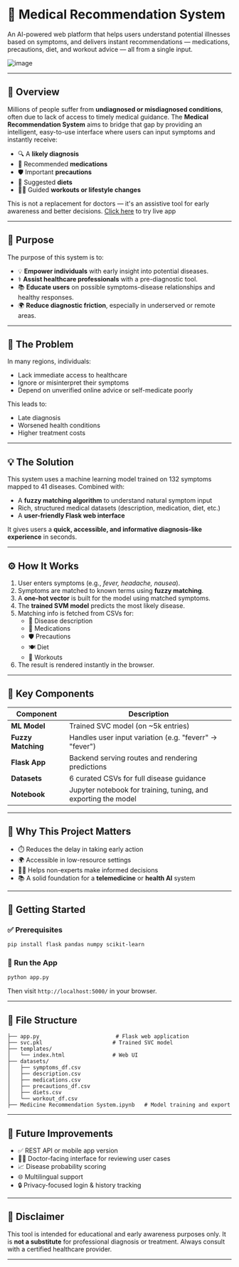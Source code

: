 # 🧠 Medical Recommendation System

An AI-powered web platform that helps users understand potential illnesses based on symptoms, and delivers instant recommendations — medications, precautions, diet, and workout advice — all from a single input.

![image](https://github.com/user-attachments/assets/28688dde-c4af-4be7-8d38-f864096daa48)


---

## 📌 Overview

Millions of people suffer from **undiagnosed or misdiagnosed conditions**, often due to lack of access to timely medical guidance. The **Medical Recommendation System** aims to bridge that gap by providing an intelligent, easy-to-use interface where users can input symptoms and instantly receive:

- 🔍 A **likely diagnosis**
- 💊 Recommended **medications**
- 🛡️ Important **precautions**
- 🍲 Suggested **diets**
- 🏃‍♂️ Guided **workouts or lifestyle changes**

This is not a replacement for doctors — it's an assistive tool for early awareness and better decisions. [Click here](http://medrecommnsystem-env.eba-deq5y2eb.us-east-1.elasticbeanstalk.com/predict) to try live app


---

## 🎯 Purpose

The purpose of this system is to:
- 💡 **Empower individuals** with early insight into potential diseases.
- ⚕️ **Assist healthcare professionals** with a pre-diagnostic tool.
- 📚 **Educate users** on possible symptoms-disease relationships and healthy responses.
- 🌍 **Reduce diagnostic friction**, especially in underserved or remote areas.

---

## 🚨 The Problem

In many regions, individuals:
- Lack immediate access to healthcare
- Ignore or misinterpret their symptoms
- Depend on unverified online advice or self-medicate poorly

This leads to:
- Late diagnosis
- Worsened health conditions
- Higher treatment costs

---

## 💡 The Solution

This system uses a machine learning model trained on 132 symptoms mapped to 41 diseases. Combined with:
- A **fuzzy matching algorithm** to understand natural symptom input
- Rich, structured medical datasets (description, medication, diet, etc.)
- A **user-friendly Flask web interface**

It gives users a **quick, accessible, and informative diagnosis-like experience** in seconds.

---

## ⚙️ How It Works

1. User enters symptoms (e.g., _fever, headache, nausea_).
2. Symptoms are matched to known terms using **fuzzy matching**.
3. A **one-hot vector** is built for the model using matched symptoms.
4. The **trained SVM model** predicts the most likely disease.
5. Matching info is fetched from CSVs for:
   - 🔬 Disease description
   - 💊 Medications
   - 🛡️ Precautions
   - 🍽️ Diet
   - 🏃 Workouts
6. The result is rendered instantly in the browser.

---

## 🧪 Key Components

| Component       | Description |
|----------------|-------------|
| **ML Model**    | Trained SVC model (on ~5k entries) |
| **Fuzzy Matching** | Handles user input variation (e.g. "feverr" → "fever") |
| **Flask App**   | Backend serving routes and rendering predictions |
| **Datasets**    | 6 curated CSVs for full disease guidance |
| **Notebook**    | Jupyter notebook for training, tuning, and exporting the model |

---

## 🌟 Why This Project Matters

- ⏱️ Reduces the delay in taking early action
- 🌍 Accessible in low-resource settings
- 👩‍⚕️ Helps non-experts make informed decisions
- 📚 A solid foundation for a **telemedicine** or **health AI** system

---

## 🚀 Getting Started

### ✅ Prerequisites
```bash
pip install flask pandas numpy scikit-learn
```

### 🔧 Run the App
```bash
python app.py
```
Then visit `http://localhost:5000/` in your browser.

---

## 🧩 File Structure
```
├── app.py                        # Flask web application
├── svc.pkl                      # Trained SVC model
├── templates/
│   └── index.html               # Web UI
├── datasets/
│   ├── symptoms_df.csv
│   ├── description.csv
│   ├── medications.csv
│   ├── precautions_df.csv
│   ├── diets.csv
│   └── workout_df.csv
├── Medicine Recommendation System.ipynb   # Model training and export
```

---

## 🚀 Future Improvements

- ✅ REST API or mobile app version
- 🧑‍⚕️ Doctor-facing interface for reviewing user cases
- 📈 Disease probability scoring
- 🌐 Multilingual support
- 🔒 Privacy-focused login & history tracking

---

## 📄 Disclaimer

This tool is intended for educational and early awareness purposes only. It is **not a substitute** for professional diagnosis or treatment. Always consult with a certified healthcare provider.

---

